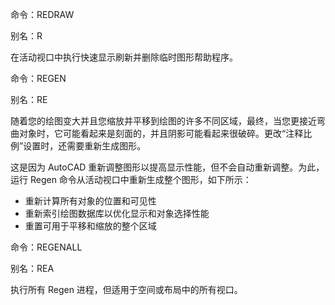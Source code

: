 命令：REDRAW

别名：R

在活动视口中执行快速显示刷新并删除临时图形帮助程序。

命令：REGEN

别名：RE

随着您的绘图变大并且您缩放并平移到绘图的许多不同区域，最终，当您更接近弯曲对象时，它可能看起来是刻面的，并且阴影可能看起来很破碎。更改“注释比例”设置时，还需要重新生成图形。

这是因为 AutoCAD 重新调整图形以提高显示性能，但不会自动重新调整。为此，运行 Regen 命令从活动视口中重新生成整个图形，如下所示：

*   重新计算所有对象的位置和可见性
*   重新索引绘图数据库以优化显示和对象选择性能
*   重置可用于平移和缩放的整个区域

命令：REGENALL

别名：REA

执行所有 Regen 进程，但适用于空间或布局中的所有视口。